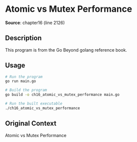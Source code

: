# Atomic vs Mutex Performance

**Source**: chapter16 (line 2126)

## Description

This program is from the Go Beyond golang reference book.

## Usage

```bash
# Run the program
go run main.go

# Build the program
go build -o ch16_atomic_vs_mutex_performance main.go

# Run the built executable
./ch16_atomic_vs_mutex_performance
```

## Original Context

Atomic vs Mutex Performance
